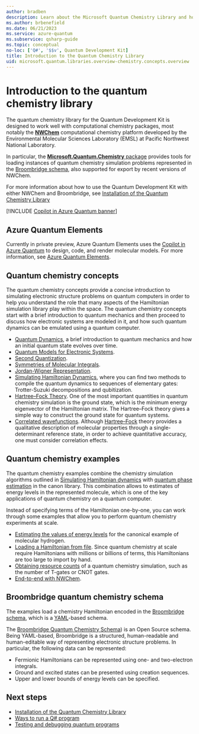 ```yaml
---
author: bradben
description: Learn about the Microsoft Quantum Chemistry Library and how it is used to simulate electronic structure problems on quantum computers.
ms.author: brbenefield
ms.date: 06/21/2023
ms.service: azure-quantum
ms.subservice: qsharp-guide
ms.topic: conceptual
no-loc: ['Q#', '$$v', Quantum Development Kit]
title: Introduction to the Quantum Chemistry Library
uid: microsoft.quantum.libraries.overview-chemistry.concepts.overview
---
```


# Introduction to the quantum chemistry library

The quantum chemistry library for the Quantum Development Kit is designed to work well with computational chemistry packages, most notably the [**NWChem**](https://nwchemgit.github.io/) computational chemistry platform developed by the Environmental Molecular Sciences Laboratory (EMSL) at Pacific Northwest National Laboratory.

In particular, the [**Microsoft.Quantum.Chemistry** package](https://www.nuget.org/packages/Microsoft.Quantum.Chemistry) provides tools for loading instances of quantum chemistry simulation problems represented in the [Broombridge schema](xref:microsoft.quantum.libraries.overview.chemistry.schema.broombridge), also supported for export by recent versions of NWChem.

For more information about how to use the Quantum Development Kit with either NWChem and Broombridge, see [Installation of the Quantum Chemistry Library](xref:microsoft.quantum.libraries.overview-chemistry.concepts.installation)

[!INCLUDE [Copilot in Azure Quantum banner](includes/copilot-banner.md)]

## Azure Quantum Elements

 Currently in private preview, Azure Quantum Elements uses the [Copilot in Azure Quantum](https://quantum.microsoft.com/en-us/experience/quantum-elements) to design, code, and render molecular models. For more information, see [Azure Quantum Elements](https://quantum.microsoft.com/en-us/our-story/quantum-elements-overview).

## Quantum chemistry concepts

The quantum chemistry concepts provide a concise introduction to simulating electronic structure problems on quantum computers in order to help you understand the role that many aspects of the Hamiltonian simulation library play within the space.  The quantum chemistry concepts start with a brief introduction to quantum mechanics and then proceed to discuss how electronic systems are modeled in it, and how such quantum dynamics can be emulated using a quantum computer.

- [Quantum Dynamics](xref:microsoft.quantum.libraries.overview-chemistry.concepts.quantumdynamics), a brief introduction to quantum mechanics and how an initial quantum state evolves over time. 
- [Quantum Models for Electronic Systems](xref:microsoft.quantum.libraries.overview-chemistry.concepts.quantummodels).
- [Second Quantization](xref:microsoft.quantum.libraries.overview-chemistry.concepts.secondquantization).
- [Symmetries of Molecular Integrals](xref:microsoft.quantum.libraries.overview-chemistry.concepts.symmetries).
- [Jordan-Wigner Representation](xref:microsoft.quantum.libraries.overview-chemistry.concepts.jordanwigner).
- [Simulating Hamiltonian Dynamics](xref:microsoft.quantum.libraries.overview-chemistry.concepts.simulationalgorithms), where you can find two methods to compile the quantum dynamics to sequences of elementary gates: Trotter-Suzuki decompositions and qubitization.
- [Hartree–Fock Theory](xref:microsoft.quantum.libraries.overview-chemistry.concepts.hartreefock). One of the most important quantities in quantum chemistry simulation is the ground state, which is the minimum energy eigenvector of the Hamiltonian matrix. The Hartree–Fock theory gives a simple way to construct the ground state for quantum systems.
- [Correlated wavefunctions](xref:microsoft.quantum.libraries.overview-chemistry.concepts.multireference). Although [Hartree–Fock](xref:microsoft.quantum.libraries.overview-chemistry.concepts.hartreefock) theory provides a qualitative description of molecular properties through a single-determinant reference state, in order to achieve quantitative accuracy, one must consider correlation effects.

## Quantum chemistry examples

The quantum chemistry examples combine the chemistry simulation algorithms outlined in [Simulating Hamiltonian dynamics](xref:microsoft.quantum.libraries.overview.standard.algorithms) with [quantum phase estimation](xref:microsoft.quantum.libraries.overview.characterization) in the canon library. 
This combination allows to estimates of energy levels in the represented molecule, which is one of the key applications of quantum chemistry on a quantum computer. 

Instead of specifying terms of the Hamiltonian one-by-one, you can work through some examples that allow you to perform quantum chemistry experiments at scale. 

- [Estimating the values of energy levels](xref:microsoft.quantum.libraries.overview-chemistry.examples.overview.energyestimate) for the canonical example of molecular hydrogen.
- [Loading a Hamiltonian from file](xref:microsoft.quantum.libraries.overview-chemistry.examples.overview.loadhamiltonian). Since quantum chemistry at scale require Hamiltonians with millions or billions of terms, this Hamiltonians are too large to import by hand. 
- [Obtaining resource counts](xref:microsoft.quantum.libraries.overview-chemistry.examples.overview.resourcecounts) of a quantum chemistry simulation, such as the number of T-gates or CNOT gates.
- [End-to-end with NWChem](xref:microsoft.quantum.libraries.overview-chemistry.examples.overview.endtoend).

## Broombridge quantum chemistry schema

The examples load a chemistry Hamiltonian encoded in the [Broombridge schema](xref:microsoft.quantum.libraries.overview.chemistry.schema.broombridge), which is a [YAML](https://en.wikipedia.org/wiki/YAML)-based schema.

The [Broombridge Quantum Chemistry Schema](xref:microsoft.quantum.libraries.overview.chemistry.schema.spec_v_0_2)) is an Open Source schema. Being YAML-based, Broombridge is a structured, human-readable and human-editable way of representing electronic structure problems. In particular, the following data can be represented:

- Fermionic Hamiltonians can be represented using one- and two-electron integrals.
- Ground and excited states can be presented using creation sequences.
- Upper and lower bounds of energy levels can be specified.

## Next steps

- [Installation of the Quantum Chemistry Library](xref:microsoft.quantum.libraries.overview-chemistry.concepts.installation)
- [Ways to run a Q# program](xref:microsoft.quantum.user-guide-qdk.overview.host-programs)
- [Testing and debugging quantum programs](xref:microsoft.quantum.user-guide-qdk.overview.testingdebugging)
